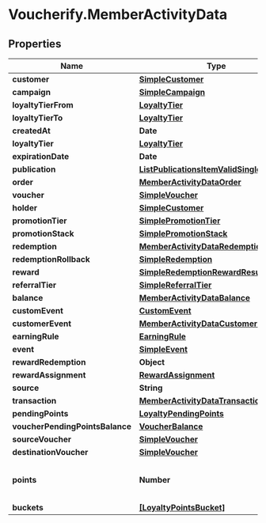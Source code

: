 # Voucherify.MemberActivityData

## Properties

Name | Type | Description | Notes
------------ | ------------- | ------------- | -------------
**customer** | [**SimpleCustomer**](SimpleCustomer.md) |  | [optional] 
**campaign** | [**SimpleCampaign**](SimpleCampaign.md) |  | [optional] 
**loyaltyTierFrom** | [**LoyaltyTier**](LoyaltyTier.md) |  | [optional] 
**loyaltyTierTo** | [**LoyaltyTier**](LoyaltyTier.md) |  | [optional] 
**createdAt** | **Date** |  | [optional] 
**loyaltyTier** | [**LoyaltyTier**](LoyaltyTier.md) |  | [optional] 
**expirationDate** | **Date** |  | [optional] 
**publication** | [**ListPublicationsItemValidSingleVoucher**](ListPublicationsItemValidSingleVoucher.md) |  | [optional] 
**order** | [**MemberActivityDataOrder**](MemberActivityDataOrder.md) |  | [optional] 
**voucher** | [**SimpleVoucher**](SimpleVoucher.md) |  | [optional] 
**holder** | [**SimpleCustomer**](SimpleCustomer.md) |  | [optional] 
**promotionTier** | [**SimplePromotionTier**](SimplePromotionTier.md) |  | [optional] 
**promotionStack** | [**SimplePromotionStack**](SimplePromotionStack.md) |  | [optional] 
**redemption** | [**MemberActivityDataRedemption**](MemberActivityDataRedemption.md) |  | [optional] 
**redemptionRollback** | [**SimpleRedemption**](SimpleRedemption.md) |  | [optional] 
**reward** | [**SimpleRedemptionRewardResult**](SimpleRedemptionRewardResult.md) |  | [optional] 
**referralTier** | [**SimpleReferralTier**](SimpleReferralTier.md) |  | [optional] 
**balance** | [**MemberActivityDataBalance**](MemberActivityDataBalance.md) |  | [optional] 
**customEvent** | [**CustomEvent**](CustomEvent.md) |  | [optional] 
**customerEvent** | [**MemberActivityDataCustomerEvent**](MemberActivityDataCustomerEvent.md) |  | [optional] 
**earningRule** | [**EarningRule**](EarningRule.md) |  | [optional] 
**event** | [**SimpleEvent**](SimpleEvent.md) |  | [optional] 
**rewardRedemption** | **Object** |  | [optional] 
**rewardAssignment** | [**RewardAssignment**](RewardAssignment.md) |  | [optional] 
**source** | **String** |  | [optional] 
**transaction** | [**MemberActivityDataTransaction**](MemberActivityDataTransaction.md) |  | [optional] 
**pendingPoints** | [**LoyaltyPendingPoints**](LoyaltyPendingPoints.md) |  | [optional] 
**voucherPendingPointsBalance** | [**VoucherBalance**](VoucherBalance.md) |  | [optional] 
**sourceVoucher** | [**SimpleVoucher**](SimpleVoucher.md) |  | [optional] 
**destinationVoucher** | [**SimpleVoucher**](SimpleVoucher.md) |  | [optional] 
**points** | **Number** | The number of expired points. | [optional] 
**buckets** | [**[LoyaltyPointsBucket]**](LoyaltyPointsBucket.md) |  | [optional] 


